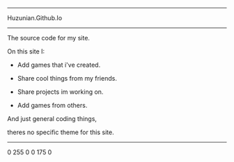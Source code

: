 ---------------------------------------------------------

Huzunian.Github.Io

---------------------------------------------------------


The source code for my site.

On this site I:

- Add games that i've created.

- Share cool things from my friends.

- Share projects im working on.

- Add games from others.

And just general coding things,

theres no specific theme for this site.

---------------------------------------------------------

0 255 0
0 175 0
